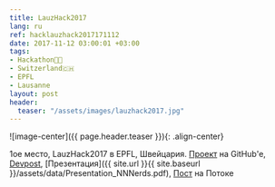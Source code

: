 ```yaml
---
title: LauzHack2017
lang: ru
ref: hacklauzhack2017171112
date: 2017-11-12 03:00:01 +03:00
tags:
- Hackathon👨‍💻
- Switzerland🇨🇭
- EPFL
- Lausanne
layout: post
header:
  teaser: "/assets/images/lauzhack2017.jpg"
---
```


![image-center]({{ page.header.teaser }}){: .align-center}

1ое место, LauzHack2017 в EPFL, Швейцария. [Проект](https://github.com/akarazeev/SGS) на GitHub'e, [Devpost](https://devpost.com/software/nn-nerds), [Презентация]({{ site.url }}{{ site.baseurl }}/assets/data/Presentation_NNNerds.pdf), [Пост](http://miptstream.ru/2017/11/18/lauzhack-2017/) на Потоке
